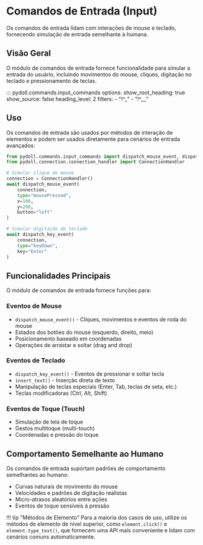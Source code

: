 # Comandos de Entrada (Input)

Os comandos de entrada lidam com interações de mouse e teclado, fornecendo simulação de entrada semelhante à humana.

## Visão Geral

O módulo de comandos de entrada fornece funcionalidade para simular a entrada do usuário, incluindo movimentos do mouse, cliques, digitação no teclado e pressionamento de teclas.

::: pydoll.commands.input_commands
    options:
      show_root_heading: true
      show_source: false
      heading_level: 2
      filters:
        - "!^_"
        - "!^__"

## Uso

Os comandos de entrada são usados por métodos de interação de elementos e podem ser usados diretamente para cenários de entrada avançados:

```python
from pydoll.commands.input_commands import dispatch_mouse_event, dispatch_key_event
from pydoll.connection.connection_handler import ConnectionHandler

# Simular clique do mouse
connection = ConnectionHandler()
await dispatch_mouse_event(
    connection, 
    type="mousePressed", 
    x=100, 
    y=200, 
    button="left"
)

# Simular digitação do teclado
await dispatch_key_event(
    connection,
    type="keyDown",
    key="Enter"
)
```

## Funcionalidades Principais

O módulo de comandos de entrada fornece funções para:

### Eventos de Mouse
- `dispatch_mouse_event()` - Cliques, movimentos e eventos de roda do mouse
- Estados dos botões do mouse (esquerdo, direito, meio)
- Posicionamento baseado em coordenadas
- Operações de arrastar e soltar (drag and drop)

### Eventos de Teclado
- `dispatch_key_event()` - Eventos de pressionar e soltar tecla
- `insert_text()` - Inserção direta de texto
- Manipulação de teclas especiais (Enter, Tab, teclas de seta, etc.)
- Teclas modificadoras (Ctrl, Alt, Shift)

### Eventos de Toque (Touch)
- Simulação de tela de toque
- Gestos multitoque (multi-touch)
- Coordenadas e pressão do toque

## Comportamento Semelhante ao Humano

Os comandos de entrada suportam padrões de comportamento semelhantes ao humano:

- Curvas naturais de movimento do mouse
- Velocidades e padrões de digitação realistas
- Micro-atrasos aleatórios entre ações
- Eventos de toque sensíveis à pressão

!!! tip "Métodos de Elemento"
    Para a maioria dos casos de uso, utilize os métodos de elemento de nível superior, como `element.click()` e `element.type_text()`, que fornecem uma API mais conveniente e lidam com cenários comuns automaticamente.